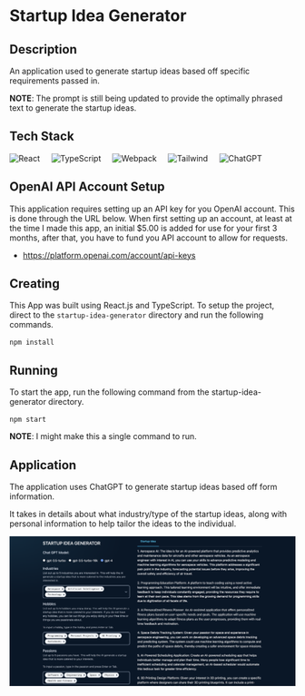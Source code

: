 # Startup Idea Generator

## Description
An application used to generate startup ideas based off specific requirements passed in.

**NOTE**: The prompt is still being updated to provide the optimally phrased text to generate the startup ideas.

## Tech Stack
<img style="padding-right:20px;" align=left alt="React" src="https://img.shields.io/badge/react-%2320232a.svg?style=for-the-badge&logo=react&logoColor=%2361DAFB"/>
<img style="padding-right:20px;" align=left alt="TypeScript" src="https://img.shields.io/badge/typescript-%23007ACC.svg?style=for-the-badge&logo=typescript&logoColor=white"/>
<img style="padding-right:20px;" align=left alt="Webpack" src="https://img.shields.io/badge/webpack-%238DD6F9.svg?style=for-the-badge&logo=webpack&logoColor=black"/>
<img style="padding-right:20px;" align=left alt="Tailwind" src="https://img.shields.io/badge/tailwindcss-%2338B2AC.svg?style=for-the-badge&logo=tailwind-css&logoColor=white"/>
<img style="padding-right:20px;" alt="ChatGPT" src="https://img.shields.io/badge/chatGPT-74aa9c?style=for-the-badge&logo=openai&logoColor=white"/>

## OpenAI API Account Setup
This application requires setting up an API key for you OpenAI account. This is done through the URL below. When first setting up an account, at least at the time I made this app, an initial $5.00 is added for use for your first 3 months, after that, you have to fund you API account to allow for requests.

* https://platform.openai.com/account/api-keys

## Creating
This App was built using React.js and TypeScript. To setup the project, direct to the `startup-idea-generator` directory and run the following commands.

```
npm install
```

## Running
To start the app, run the following command from the startup-idea-generator directory.

```
npm start
```

**NOTE**: I might make this a single command to run.

## Application
The application uses ChatGPT to generate startup ideas based off form information.

It takes in details about what industry/type of the startup ideas, along with personal information to help tailor the ideas to the individual.

<img src="documentation/app_view.png" alt="Application View"></img>
